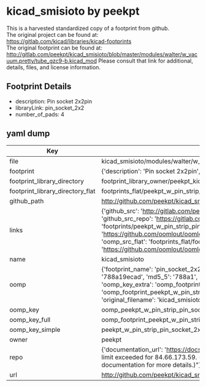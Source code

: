 # kicad_smisioto by peekpt  
This is a harvested standardized copy of a footprint from github.  
The original project can be found at:  
https://gitlab.com/kicad/libraries/kicad-footprints  
The original footprint can be found at:
http://gitlab.com/peekpt/kicad_smisioto/blob/master/modules/walter/w_vacuum.pretty/tube_gzc9-b.kicad_mod
Please consult that link for additional, details, files, and license information.  
## Footprint Details
* description: Pin socket 2x2pin  
* libraryLink: pin_socket_2x2  
* number_of_pads: 4  
## yaml dump  
| Key | Value |  
| --- | --- |  
| file | kicad_smisioto/modules/walter/w_pin_strip.pretty/pin_socket_2x2.kicad_mod |  
| footprint | {'description': 'Pin socket 2x2pin', 'libraryLink': 'pin_socket_2x2', 'number_of_pads': 4} |  
| footprint_library_directory | footprint_library_owner/peekpt_kicad_smisioto |  
| footprint_library_directory_flat | footprints_flat/peekpt_w_pin_strip_pin_socket_2x2/working |  
| github_path | http://github.com/peekpt/kicad_smisioto/blob/master/modules/walter/w_pin_strip.pretty/pin_socket_2x2.kicad_mod |  
| links | {'github_src': 'http://gitlab.com/peekpt/kicad_smisioto/blob/master/modules/walter/w_vacuum.pretty/tube_gzc9-b.kicad_mod', 'github_src_repo': 'https://gitlab.com/kicad/libraries/kicad-footprints', 'oomp_bot': 'footprints/peekpt_w_pin_strip_pin_socket_2x2/working', 'oomp_bot_github': 'https://github.com/oomlout/oomlout_oomp_footprint_bot/tree/main/footprints/peekpt_w_pin_strip_pin_socket_2x2/working', 'oomp_src_flat': 'footprints_flat/footprints_flat/peekpt_w_pin_strip_pin_socket_2x2/working', 'oomp_src_flat_github': 'https://github.com/oomlout/oomlout_oomp_footprint_src/tree/main/footprints_flat/peekpt_w_pin_strip_pin_socket_2x2/working'} |  
| name | kicad_smisioto |  
| oomp | {'footprint_name': 'pin_socket_2x2', 'library_name': 'w_pin_strip', 'md5': '788a19ecad9994d1447d7c904e1b7026', 'md5_10': '788a19ecad', 'md5_5': '788a1', 'md5_6': '788a19', 'oomp_key': 'oomp_peekpt_w_pin_strip_pin_socket_2x2', 'oomp_key_extra': 'oomp_footprint_peekpt_w_pin_strip_pin_socket_2x2', 'oomp_key_full': 'oomp_footprint_peekpt_w_pin_strip_pin_socket_2x2_788a19', 'oomp_key_simple': 'peekpt_w_pin_strip_pin_socket_2x2', 'original_filename': 'kicad_smisioto/modules/walter/w_pin_strip.pretty/pin_socket_2x2.kicad_mod', 'owner_name': 'peekpt'} |  
| oomp_key | oomp_peekpt_w_pin_strip_pin_socket_2x2 |  
| oomp_key_full | oomp_footprint_peekpt_w_pin_strip_pin_socket_2x2 |  
| oomp_key_simple | peekpt_w_pin_strip_pin_socket_2x2 |  
| owner | peekpt |  
| repo | {'documentation_url': 'https://docs.github.com/rest/overview/resources-in-the-rest-api#rate-limiting', 'message': "API rate limit exceeded for 84.66.173.59. (But here's the good news: Authenticated requests get a higher rate limit. Check out the documentation for more details.)"} |  
| url | http://github.com/peekpt/kicad_smisioto |  


